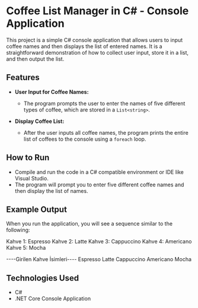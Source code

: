 # Coffee List Manager in C# - Console Application

This project is a simple C# console application that allows users to input coffee names and then displays the list of entered names. It is a straightforward demonstration of how to collect user input, store it in a list, and then output the list.

## Features

- **User Input for Coffee Names:**
  - The program prompts the user to enter the names of five different types of coffee, which are stored in a `List<string>`.

- **Display Coffee List:**
  - After the user inputs all coffee names, the program prints the entire list of coffees to the console using a `foreach` loop.

## How to Run

- Compile and run the code in a C# compatible environment or IDE like Visual Studio.
- The program will prompt you to enter five different coffee names and then display the list of names.

## Example Output

When you run the application, you will see a sequence similar to the following:

Kahve 1: Espresso
Kahve 2: Latte
Kahve 3: Cappuccino
Kahve 4: Americano
Kahve 5: Mocha


----Girilen Kahve İsimleri----
Espresso
Latte
Cappuccino
Americano
Mocha


## Technologies Used

- C#
- .NET Core Console Application

